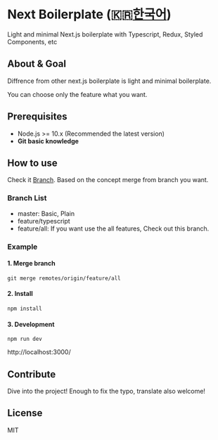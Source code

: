 # Next Boilerplate (🇰🇷[한국어](./README.ko.md))

Light and minimal Next.js boilerplate with Typescript, Redux, Styled Components, etc

## About & Goal

Diffrence from other next.js boilerplate is light and minimal boilerplate.

You can choose only the feature what you want.

## Prerequisites

- Node.js >= 10.x (Recommended the latest version)
- **Git basic knowledge**

## How to use

Check it [Branch](https://github.com/qvil/next-boilerplate/branches). Based on the concept merge from branch you want.

### Branch List

- master: Basic, Plain
- feature/typescript
- feature/all: If you want use the all features, Check out this branch.

### Example

#### 1. Merge branch

```
git merge remotes/origin/feature/all
```

#### 2. Install

```
npm install
```

#### 3. Development

```
npm run dev
```

http://localhost:3000/

## Contribute

Dive into the project! Enough to fix the typo, translate also welcome!

## License

MIT
